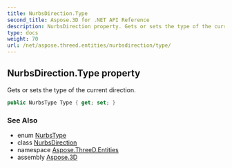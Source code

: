 ```yaml
---
title: NurbsDirection.Type
second_title: Aspose.3D for .NET API Reference
description: NurbsDirection property. Gets or sets the type of the current direction
type: docs
weight: 70
url: /net/aspose.threed.entities/nurbsdirection/type/
---
```

## NurbsDirection.Type property

Gets or sets the type of the current direction.

```csharp
public NurbsType Type { get; set; }
```

### See Also

* enum [NurbsType](../../nurbstype/)
* class [NurbsDirection](../)
* namespace [Aspose.ThreeD.Entities](../../../aspose.threed.entities/)
* assembly [Aspose.3D](../../../)


